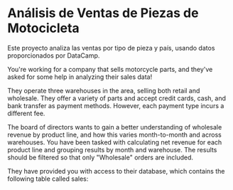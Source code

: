 # Análisis de Ventas de Piezas de Motocicleta

Este proyecto analiza las ventas por tipo de pieza y país, usando datos proporcionados por DataCamp.

You're working for a company that sells motorcycle parts, and they've asked for some help in analyzing their sales data!

They operate three warehouses in the area, selling both retail and wholesale. They offer a variety of parts and accept credit cards, cash, and bank transfer as payment methods. However, each payment type incurs a different fee.

The board of directors wants to gain a better understanding of wholesale revenue by product line, and how this varies month-to-month and across warehouses. You have been tasked with calculating net revenue for each product line and grouping results by month and warehouse. The results should be filtered so that only "Wholesale" orders are included.

They have provided you with access to their database, which contains the following table called sales:

